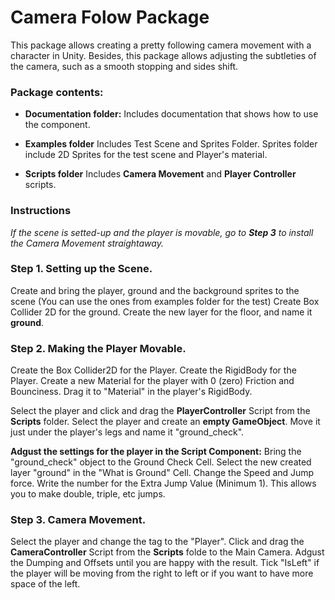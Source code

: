 # Camera Folow Package

This package allows creating a pretty following camera movement with a character in Unity.
Besides, this package allows adjusting the subtleties of the camera, such as a smooth stopping and sides shift.

### Package contents:

- **Documentation folder:** 
Includes documentation that shows how to use the component.

- **Examples folder**
Includes Test Scene and Sprites Folder. 
Sprites folder include 2D Sprites for the test scene and Player's material. 

- **Scripts folder**
Includes **Camera Movement** and **Player Controller** scripts. 

### Instructions
*If the scene is setted-up and the player is movable, go to **Step 3** to install the Camera Movement straightaway.* 

### Step 1. Setting up the Scene.

Create and bring the player, ground and the background sprites to the scene (You can use the ones from examples folder for the test)
Create Box Collider 2D for the ground.
Create the new layer for the floor, and name it **ground**.

### Step 2. Making the Player Movable.

Create the Box Collider2D for the Player.
Create the RigidBody for the Player. Create a new Material for the player with 0 (zero) Friction and Bounciness. 
Drag it to "Material" in the player's RigidBody. 

Select the player and click and drag the **PlayerController** Script from the **Scripts** folder.
Select the player and create an **empty GameObject**. Move it just under the player's legs and name it "ground_check".

**Adgust the settings for the player in the Script Component:**
Bring the "ground_check" object to the Ground Check Cell. 
Select the new created layer "ground" in the "What is Ground" Cell.
Change the Speed and Jump force. 
Write the number for the Extra Jump Value (Minimum 1). This allows you to make double, triple, etc jumps. 

### Step 3. Camera Movement.

Select the player and change the tag to the "Player".
Click and drag the **CameraController** Script from the **Scripts** folde to the Main Camera. 
Adgust the Dumping and Offsets until you are happy with the result. 
Tick "IsLeft" if the player will be moving from the right to left or if you want to have more space of the left. 










